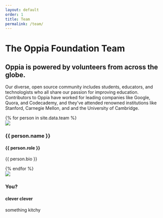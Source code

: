 ```yaml
---
layout: default
order: 1
title: Team
permalink: /team/
---
```


<h1>The Oppia Foundation Team</h1>
<h2>Oppia is powered by volunteers from across the globe.</h2>
<p>Our diverse, open source community includes students, educators, and technologists who all share our passion for improving education. Contributors to Oppia have worked for leading companies like Google, Quora, and Codecademy, and they've attended renowned institutions like Stanford, Carnegie Mellon, and and the University of Cambridge.</p>

<div class="card-container">
{% for person in site.data.team %}
  <div class="person-card">
    <div class="person-card-header">
      <img src="{{ site.baseurl }}/images/{{ person.image }}" />
      <h3>{{ person.name }}</h3>
      <h4>{{ person.role }}</h4>
    </div>
    <p>{{ person.bio }}</p>
  </div>
{% endfor %}

  <div class="person-card">
    <div class="person-card-header">
      <img src="{{ site.baseurl }}/images/you.png" />
      <h3>You?</h3>
      <h4>clever clever</h4>
    </div>
    <p>something kitchy</p>
  </div>
</div>
